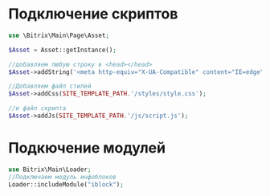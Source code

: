 Подключение скриптов
====================

```php
use \Bitrix\Main\Page\Asset;

$Asset = Asset::getInstance();

//добавляем любую строку в <head></head>
$Asset->addString('<meta http-equiv="X-UA-Compatible" content="IE=edge">');

//Добавляем файл стилей
$Asset->addCss(SITE_TEMPLATE_PATH.'/styles/style.css');

//и файл скрипта
$Asset->addJs(SITE_TEMPLATE_PATH.'/js/script.js');
```

# Подкючение модулей
```php
use Bitrix\Main\Loader; 
//Подключаем модуль инфоблоков
Loader::includeModule("iblock"); 
```
